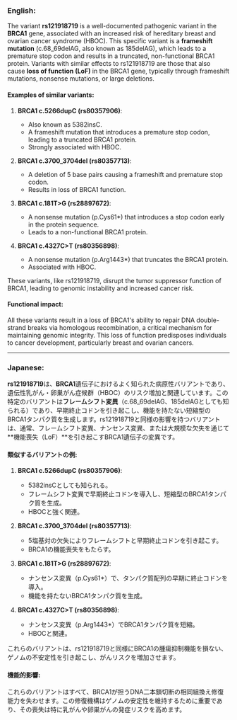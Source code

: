 ### English:
The variant **rs121918719** is a well-documented pathogenic variant in the **BRCA1** gene, associated with an increased risk of hereditary breast and ovarian cancer syndrome (HBOC). This specific variant is a **frameshift mutation** (c.68_69delAG, also known as 185delAG), which leads to a premature stop codon and results in a truncated, non-functional BRCA1 protein. Variants with similar effects to rs121918719 are those that also cause **loss of function (LoF)** in the BRCA1 gene, typically through frameshift mutations, nonsense mutations, or large deletions.

#### Examples of similar variants:
1. **BRCA1 c.5266dupC (rs80357906)**:
   - Also known as 5382insC.
   - A frameshift mutation that introduces a premature stop codon, leading to a truncated BRCA1 protein.
   - Strongly associated with HBOC.

2. **BRCA1 c.3700_3704del (rs80357713)**:
   - A deletion of 5 base pairs causing a frameshift and premature stop codon.
   - Results in loss of BRCA1 function.

3. **BRCA1 c.181T>G (rs28897672)**:
   - A nonsense mutation (p.Cys61*) that introduces a stop codon early in the protein sequence.
   - Leads to a non-functional BRCA1 protein.

4. **BRCA1 c.4327C>T (rs80356898)**:
   - A nonsense mutation (p.Arg1443*) that truncates the BRCA1 protein.
   - Associated with HBOC.

These variants, like rs121918719, disrupt the tumor suppressor function of BRCA1, leading to genomic instability and increased cancer risk.

#### Functional impact:
All these variants result in a loss of BRCA1's ability to repair DNA double-strand breaks via homologous recombination, a critical mechanism for maintaining genomic integrity. This loss of function predisposes individuals to cancer development, particularly breast and ovarian cancers.

---

### Japanese:
**rs121918719**は、**BRCA1**遺伝子におけるよく知られた病原性バリアントであり、遺伝性乳がん・卵巣がん症候群（HBOC）のリスク増加と関連しています。この特定のバリアントは**フレームシフト変異**（c.68_69delAG、185delAGとしても知られる）であり、早期終止コドンを引き起こし、機能を持たない短縮型のBRCA1タンパク質を生成します。rs121918719と同様の影響を持つバリアントは、通常、フレームシフト変異、ナンセンス変異、または大規模な欠失を通じて**機能喪失（LoF）**を引き起こすBRCA1遺伝子の変異です。

#### 類似するバリアントの例:
1. **BRCA1 c.5266dupC (rs80357906)**:
   - 5382insCとしても知られる。
   - フレームシフト変異で早期終止コドンを導入し、短縮型のBRCA1タンパク質を生成。
   - HBOCと強く関連。

2. **BRCA1 c.3700_3704del (rs80357713)**:
   - 5塩基対の欠失によりフレームシフトと早期終止コドンを引き起こす。
   - BRCA1の機能喪失をもたらす。

3. **BRCA1 c.181T>G (rs28897672)**:
   - ナンセンス変異（p.Cys61*）で、タンパク質配列の早期に終止コドンを導入。
   - 機能を持たないBRCA1タンパク質を生成。

4. **BRCA1 c.4327C>T (rs80356898)**:
   - ナンセンス変異（p.Arg1443*）でBRCA1タンパク質を短縮。
   - HBOCと関連。

これらのバリアントは、rs121918719と同様にBRCA1の腫瘍抑制機能を損ない、ゲノムの不安定性を引き起こし、がんリスクを増加させます。

#### 機能的影響:
これらのバリアントはすべて、BRCA1が担うDNA二本鎖切断の相同組換え修復能力を失わせます。この修復機構はゲノムの安定性を維持するために重要であり、その喪失は特に乳がんや卵巣がんの発症リスクを高めます。